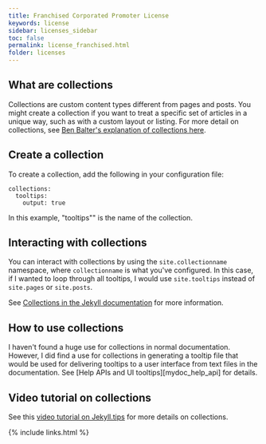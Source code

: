 ```yaml
---
title: Franchised Corporated Promoter License
keywords: license
sidebar: licenses_sidebar
toc: false
permalink: license_franchised.html
folder: licenses
---
```


## What are collections
Collections are custom content types different from pages and posts. You might create a collection if you want to treat a specific set of articles in a unique way, such as with a custom layout or listing. For more detail on collections, see [Ben Balter's explanation of collections here](http://ben.balter.com/2016/02/20/jekyll-collections/).

## Create a collection
To create a collection, add the following in your configuration file:

```
collections:
  tooltips:
    output: true
```

In this example, "tooltips"" is the name of the collection.

## Interacting with collections

You can interact with collections by using the `site.collectionname` namespace, where `collectionname` is what you've configured. In this case, if I wanted to loop through all tooltips, I would use `site.tooltips` instead of `site.pages` or `site.posts`.

See [Collections in the Jekyll documentation](http://jekyllrb.com/docs/collections/) for more information.

## How to use collections

I haven't found a huge use for collections in normal documentation. However, I did find a use for collections in generating a tooltip file that would be used for delivering tooltips to a user interface from text files in the documentation. See [Help APIs and UI tooltips][mydoc_help_api] for details.

## Video tutorial on collections

See this [video tutorial on Jekyll.tips](http://jekyll.tips/jekyll-casts/introduction-to-collections/) for more details on collections.

{% include links.html %}